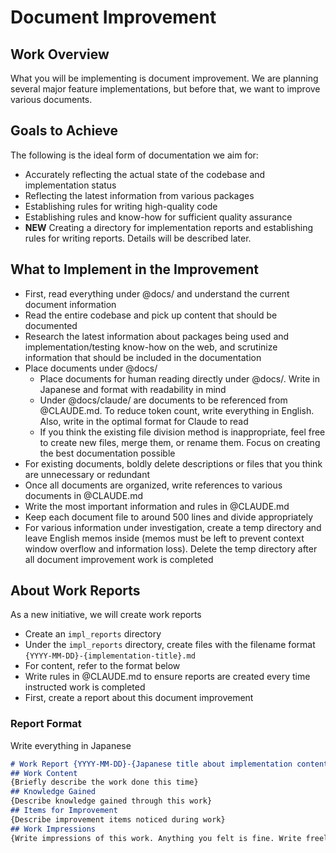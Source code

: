 # Document Improvement
## Work Overview
What you will be implementing is document improvement. We are planning several major feature implementations, but before that, we want to improve various documents.

## Goals to Achieve
The following is the ideal form of documentation we aim for:
- Accurately reflecting the actual state of the codebase and implementation status
- Reflecting the latest information from various packages
- Establishing rules for writing high-quality code
- Establishing rules and know-how for sufficient quality assurance
- **NEW** Creating a directory for implementation reports and establishing rules for writing reports. Details will be described later.

## What to Implement in the Improvement
- First, read everything under @docs/ and understand the current document information
- Read the entire codebase and pick up content that should be documented
- Research the latest information about packages being used and implementation/testing know-how on the web, and scrutinize information that should be included in the documentation
- Place documents under @docs/
  - Place documents for human reading directly under @docs/. Write in Japanese and format with readability in mind
  - Under @docs/claude/ are documents to be referenced from @CLAUDE.md. To reduce token count, write everything in English. Also, write in the optimal format for Claude to read
  - If you think the existing file division method is inappropriate, feel free to create new files, merge them, or rename them. Focus on creating the best documentation possible
- For existing documents, boldly delete descriptions or files that you think are unnecessary or redundant
- Once all documents are organized, write references to various documents in @CLAUDE.md
- Write the most important information and rules in @CLAUDE.md
- Keep each document file to around 500 lines and divide appropriately
- For various information under investigation, create a temp directory and leave English memos inside (memos must be left to prevent context window overflow and information loss). Delete the temp directory after all document improvement work is completed

## About Work Reports
As a new initiative, we will create work reports
- Create an `impl_reports` directory
- Under the `impl_reports` directory, create files with the filename format `{YYYY-MM-DD}-{implementation-title}.md`
- For content, refer to the format below
- Write rules in @CLAUDE.md to ensure reports are created every time instructed work is completed
- First, create a report about this document improvement

### Report Format
Write everything in Japanese
```markdown
# Work Report {YYYY-MM-DD}-{Japanese title about implementation content}
## Work Content
{Briefly describe the work done this time}
## Knowledge Gained
{Describe knowledge gained through this work}
## Items for Improvement
{Describe improvement items noticed during work}
## Work Impressions
{Write impressions of this work. Anything you felt is fine. Write freely}
```
